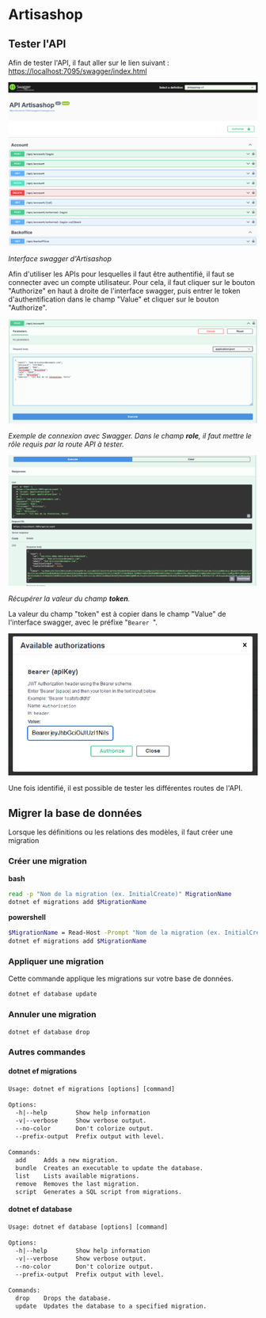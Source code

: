 ﻿# Artisashop

## Tester l'API

Afin de tester l'API, il faut aller sur le lien suivant : <https://localhost:7095/swagger/index.html>

![api-artisashop.png](api-artisashop.png)

_Interface swagger d'Artisashop_

Afin d'utiliser les APIs pour lesquelles il faut être authentifié, il faut se connecter avec un compte utilisateur.
Pour cela, il faut cliquer sur le bouton "Authorize" en haut à droite de l'interface swagger,
puis entrer le token d'authentification dans le champ "Value" et cliquer sur le bouton "Authorize".

![api-account-auth.png](api-account-auth.png)

_Exemple de connexion avec Swagger. Dans le champ **role**, il faut mettre le rôle requis par la route API à tester._

![api-account-auth-return.png](api-account-auth-return.png)

_Récupérer la valeur du champ **token**._

La valeur du champ "token" est à copier dans le champ "Value" de l'interface swagger, avec le préfixe "`Bearer `".

![img.png](img.png)

Une fois identifié, il est possible de tester les différentes routes de l'API.

## Migrer la base de données

Lorsque les définitions ou les relations des modèles, il faut créer une migration

### Créer une migration

**bash**

```bash
read -p "Nom de la migration (ex. InitialCreate)" MigrationName
dotnet ef migrations add $MigrationName
```

**powershell**

```bash
$MigrationName = Read-Host -Prompt "Nom de la migration (ex. InitialCreate)"
dotnet ef migrations add $MigrationName
```

### Appliquer une migration

Cette commande applique les migrations sur votre base de données.

```bash
dotnet ef database update
```

### Annuler une migration

```bash
dotnet ef database drop
```

### Autres commandes

#### dotnet ef migrations

```
Usage: dotnet ef migrations [options] [command]

Options:
  -h|--help        Show help information
  -v|--verbose     Show verbose output.
  --no-color       Don't colorize output.
  --prefix-output  Prefix output with level.

Commands:
  add     Adds a new migration.
  bundle  Creates an executable to update the database.
  list    Lists available migrations.
  remove  Removes the last migration.
  script  Generates a SQL script from migrations.
```

#### dotnet ef database

```
Usage: dotnet ef database [options] [command]

Options:
  -h|--help        Show help information
  -v|--verbose     Show verbose output.
  --no-color       Don't colorize output.
  --prefix-output  Prefix output with level.

Commands:
  drop    Drops the database.
  update  Updates the database to a specified migration.
```